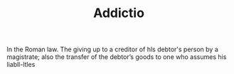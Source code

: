 ---
title: Addictio
permalink: "/definitions/addictio.html"
body: In the Roman law. The giving up to a creditor of hls debtor's person by a magistrate;
  also the transfer of the debtor’s goods to one who assumes his liabll-ltles
published_at: '2018-07-07'
layout: post
---